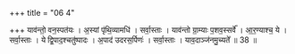 +++
title = "06 4"

+++
याव॑न्तो॒ वन॒स्पत॑यः । अ॒स्यां पृ॑थि॒व्यामधि॑ । सर्वा॒स्ताः । याव॑न्तो ग्रा॒म्याः प॒शव॒स्सर्वे᳚ । आ॒र॒ण्याश्च॒ ये ।  सर्वा॒स्ताः । ये द्वि॒पाद॒श्चतु॑ष्पादः । अ॒पाद॑ उदरस॒र्पिणः॑ । सर्वा॒स्ताः । याव॒दाञ्ज॑नमु॒च्यते᳚ ॥ 38 ॥

